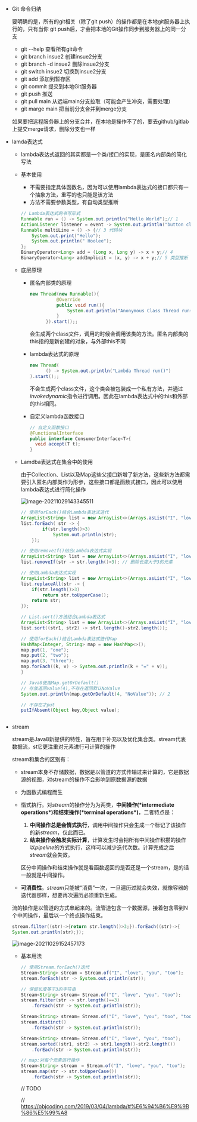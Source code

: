 - Git 命令归纳

  要明确的是，所有的git相关（除了git push）的操作都是在本地git服务器上执行的，只有当你 git push后，才会把本地的Git操作同步到服务器上的同一分支

  - git --help    查看所有git命令
  - git branch insue2    创建insue2分支
  - git branch -d insue2    删除insue2分支
  - git switch insue2    切换到insue2分支
  - git add    添加到暂存区
  - git commit    提交到本地Git服务器
  - git push   推送
  - git pull  main    从远端main分支拉取（可能会产生冲突，需要处理）
  - git marge main    把当前分支合并到merge分支

  如果要把远程服务器上的分支合并，在本地是操作不了的，要去github/gitlab上提交merge请求，删除分支也一样

- lamda表达式

  - lambda表达式返回的其实都是一个类/接口的实现，是匿名内部类的简化写法

  - 基本使用

    - 不需要指定具体函数名，因为可以使用lambda表达式的接口都只有一个抽象方法，重写的也只能是该方法
    - 方法不需要参数类型，有自动类型推断

    ```java
    // Lambda表达式的书写形式
    Runnable run = () -> System.out.println("Hello World");// 1
    ActionListener listener = event -> System.out.println("button clicked");// 2
    Runnable multiLine = () -> {// 3 代码块
        System.out.print("Hello");
        System.out.println(" Hoolee");
    };
    BinaryOperator<Long> add = (Long x, Long y) -> x + y;// 4
    BinaryOperator<Long> addImplicit = (x, y) -> x + y;// 5 类型推断
    ```

  - 底层原理

    - 匿名内部类的原理

      ```JAVA
      new Thread(new Runnable(){
      			@Override
      			public void run(){
      				System.out.println("Anonymous Class Thread run()");
      			}
      		}).start();;
      ```

      会生成两个class文件，调用的时候会调用该类的方法。匿名内部类的this指的是新创建的对象，与外部this不同

    - lambda表达式的原理

      ```java
      new Thread(
      		() -> System.out.println("Lambda Thread run()")
      ).start();;
      ```

      不会生成两个class文件，这个类会被包装成一个私有方法，并通过*invokedynamic*指令进行调用。因此在lambda表达式中的this和外部的this相同。

    - 自定义lambda函数接口

      ```java
      // 自定义函数接口
      @FunctionalInterface
      public interface ConsumerInterface<T>{
      	void accept(T t);
      }
      ```

  - Lamdba表达式在集合中的使用
  
    由于Collection、List以及Map这些父接口新增了新方法，这些新方法都需要引入匿名内部类作为形参，这些接口都是函数式接口，因此可以使用lambda表达式进行简化操作
  
    ![image-20211029143345511](C:/Documents(%E8%B5%84%E6%96%99)/Learning/%E8%AE%A1%E7%AE%97%E6%9C%BA%E7%BD%91%E7%BB%9C-%E5%B0%8F%E6%B2%88/img/image-20211029143345511.png)
  
    ```java
    // 使用forEach()结合Lambda表达式迭代
    ArrayList<String> list = new ArrayList<>(Arrays.asList("I", "love", "you", "too"));
    list.forEach( str -> {
            if(str.length()>3)
                System.out.println(str);
        });
    
    // 使用removeIf()结合Lambda表达式实现
    ArrayList<String> list = new ArrayList<>(Arrays.asList("I", "love", "you", "too"));
    list.removeIf(str -> str.length()>3); // 删除长度大于3的元素
    
    // 使用Lambda表达式实现
    ArrayList<String> list = new ArrayList<>(Arrays.asList("I", "love", "you", "too"));
    list.replaceAll(str -> {
        if(str.length()>3)
            return str.toUpperCase();
        return str;
    });
    
    // List.sort()方法结合Lambda表达式
    ArrayList<String> list = new ArrayList<>(Arrays.asList("I", "love", "you", "too"));
    list.sort((str1, str2) -> str1.length()-str2.length());
    
    // 使用forEach()结合Lambda表达式迭代Map
    HashMap<Integer, String> map = new HashMap<>();
    map.put(1, "one");
    map.put(2, "two");
    map.put(3, "three");
    map.forEach((k, v) -> System.out.println(k + "=" + v));
    }
    
    // Java8使用Map.getOrDefault()
    // 存放返回value(4),不存在返回默认NoValue
    System.out.println(map.getOrDefault(4, "NoValue")); // 2
    
    // 不存在才put
    putIfAbsent(Object key,Object value);
    
    
    
    ```

- stream

  stream是Java8新提供的特性，旨在用于补充以及优化集合类。stream代表数据流，st它更注重对元素进行可计算的操作

  stream和集合的区别有：

  - stream本身不存储数据，数据是以管道的方式传输过来计算的，它是数据源的视图，对stream的操作不会影响到原数据源的数据

  - 为函数式编程而生

  - 惰式执行。对*stream*的操作分为为两类，**中间操作(\*intermediate operations\*)和结束操作(\*terminal operations\*)**，二者特点是：

    1. **中间操作总是会惰式执行**，调用中间操作只会生成一个标记了该操作的新*stream*，仅此而已。
    2. **结束操作会触发实际计算**，计算发生时会把所有中间操作积攒的操作以*pipeline*的方式执行，这样可以减少迭代次数。计算完成之后*stream*就会失效。

    区分中间操作和结束操作就是看函数返回的是否还是一个stream，是的话一般就是中间操作。

  - **可消费性**。*stream*只能被“消费”一次，一旦遍历过就会失效，就像容器的迭代器那样，想要再次遍历必须重新生成。

  流的操作是以管道的方式串起来的。流管道包含一个数据源，接着包含零到N个中间操作，最后以一个终点操作结束。

  ```JAVA
  stream.filter((str)->{return str.length()>3;}).forEach((str)->{
  System.out.println(str);});
  ```

  ![image-20211029152457173](C:/Documents(%E8%B5%84%E6%96%99)/Learning/%E8%AE%A1%E7%AE%97%E6%9C%BA%E7%BD%91%E7%BB%9C-%E5%B0%8F%E6%B2%88/img/image-20211029152457173.png)

  - 基本用法

    ```java
    // 使用Stream.forEach()迭代
    Stream<String> stream = Stream.of("I", "love", "you", "too");
    stream.forEach(str -> System.out.println(str));
    
    // 保留长度等于3的字符串
    Stream<String> stream= Stream.of("I", "love", "you", "too");
    stream.filter(str -> str.length()==3)
        .forEach(str -> System.out.println(str));
    
    Stream<String> stream= Stream.of("I", "love", "you", "too", "too");
    stream.distinct()
        .forEach(str -> System.out.println(str));
    
    Stream<String> stream= Stream.of("I", "love", "you", "too");
    stream.sorted((str1, str2) -> str1.length()-str2.length())
        .forEach(str -> System.out.println(str));
    
    // map:对每个元素进行操作
    Stream<String> stream　= Stream.of("I", "love", "you", "too");
    stream.map(str -> str.toUpperCase())
        .forEach(str -> System.out.println(str));
    ```

    // TODO

    // https://objcoding.com/2019/03/04/lambda/#%E6%94%B6%E9%9B%86%E5%99%A8

​    



